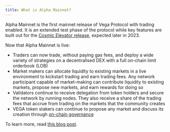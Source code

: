 ```yaml
---
title: What is Alpha Mainnet?
---
```


Alpha Mainnet is the first mainnet release of Vega Protocol with trading enabled. It is an extended test phase of the protocol while key features are built out for the <a href="https://github.com/orgs/vegaprotocol/projects/114/views/4" target="_blank">Cosmic Elevator release</a>, expected later in 2023.

Now that Alpha Mainnet is live:

- Traders can now trade, without paying gas fees, and deploy a wide variety of strategies on a decentralised DEX with a full on-chain limit orderbook (LOB)
- Market makers can allocate liquidity to existing markets in a live environment to kickstart trading and earn trading fees. Any network participant capable of market-making can contribute liquidity to existing markets, propose new markets, and earn rewards for doing so
- Validators continue to receive delegation from token holders and secure the network by running nodes. They also receive a share of the trading fees that accrue from trading on the markets that the community creates
- VEGA token stakers can continue to propose any market and discuss its creation through <a href="https://blog.vega.xyz/first-learn-about-vega-governance-then-free-the-markets-7ac9ec3adc13" target="_blank">on-chain governance</a>

To learn more, read <a href="https://blog.vega.xyz/trading-and-market-making-are-live-on-alpha-mainnet-dive-in-here-f535b9675d2c" target="_blank">this blog post</a>.
